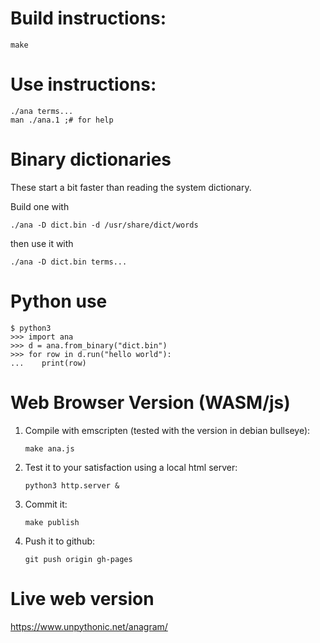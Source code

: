 # Build instructions:

    make

# Use instructions:

    ./ana terms...
    man ./ana.1 ;# for help

# Binary dictionaries
These start a bit faster than reading the system dictionary.

Build one with

    ./ana -D dict.bin -d /usr/share/dict/words

then use it with

    ./ana -D dict.bin terms...

# Python use
```
$ python3
>>> import ana
>>> d = ana.from_binary("dict.bin")
>>> for row in d.run("hello world"):
...    print(row)
```

# Web Browser Version (WASM/js)

 1. Compile with emscripten (tested with the version in debian bullseye):

        make ana.js

 1. Test it to your satisfaction using a local html server:

        python3 http.server &
 
 1. Commit it:

        make publish

 1. Push it to github:

        git push origin gh-pages

# Live web version
https://www.unpythonic.net/anagram/

